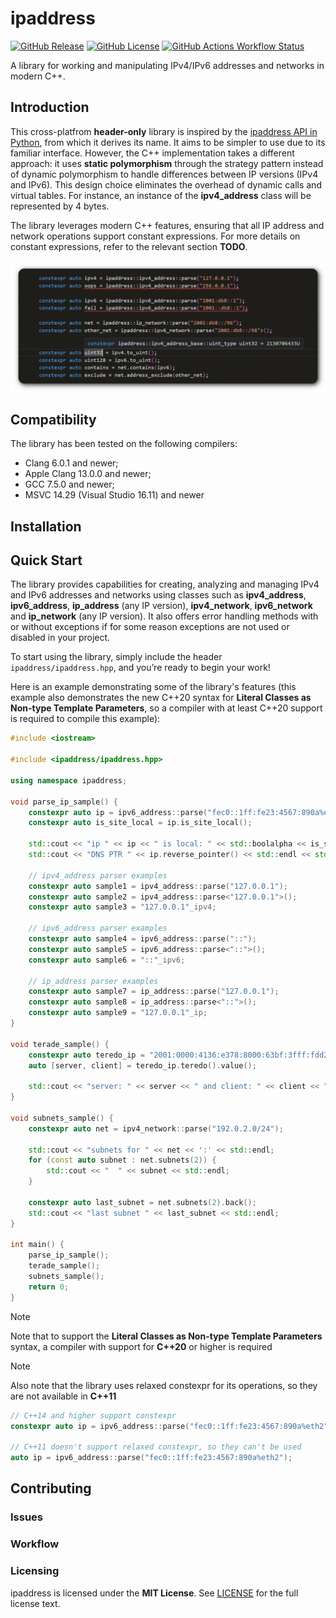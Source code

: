 # ipaddress

[![GitHub Release](https://img.shields.io/github/v/release/vladimirshaleev/ipaddress?sort=semver&display_name=tag)](https://github.com/VladimirShaleev/ipaddress/releases)
[![GitHub License](https://img.shields.io/github/license/vladimirshaleev/ipaddress)](https://github.com/VladimirShaleev/ipaddress/blob/main/LICENSE)
[![GitHub Actions Workflow Status](https://img.shields.io/github/actions/workflow/status/vladimirshaleev/ipaddress/tests.yml?branch=main&logo=github&label=tests)
](https://github.com/VladimirShaleev/ipaddress/actions/workflows/tests.yml)

A library for working and manipulating IPv4/IPv6 addresses and networks in modern C++.

## Introduction

This cross-platfrom **header-only** library is inspired by the [ipaddress API in Python](https://docs.python.org/3.12/library/ipaddress.html), 
from which it derives its name. It aims to be simpler to use due to its familiar interface. However, the C++ implementation takes 
a different approach: it uses **static polymorphism** through the strategy pattern instead of dynamic polymorphism to handle 
differences between IP versions (IPv4 and IPv6). This design choice eliminates the overhead of dynamic calls and virtual tables. 
For instance, an instance of the **ipv4_address** class will be represented by 4 bytes.

The library leverages modern C++ features, ensuring that all IP address and network operations support constant expressions. 
For more details on constant expressions, refer to the relevant section **TODO**.

![Constexpr](doc/img/constexpr.png "Errors are known at Compile Time")

## Compatibility

The library has been tested on the following compilers:

* Clang 6.0.1 and newer;
* Apple Clang 13.0.0 and newer;
* GCC 7.5.0 and newer;
* MSVC 14.29 (Visual Studio 16.11) and newer

## Installation



## Quick Start

The library provides capabilities for creating, analyzing and managing IPv4 and IPv6 addresses and networks using classes such 
as **ipv4_address**, **ipv6_address**, **ip_address** (any IP version), **ipv4_network**, **ipv6_network** and **ip_network** 
(any IP version). It also offers error handling methods with or without exceptions if for some reason exceptions are not used 
or disabled in your project.

To start using the library, simply include the header `ipaddress/ipaddress.hpp`, and you’re ready to begin your work!

Here is an example demonstrating some of the library's features (this example also demonstrates the new C++20 syntax for 
**Literal Classes as Non-type Template Parameters**, so a compiler with at least C++20 support is required to compile this example):

```cpp
#include <iostream>

#include <ipaddress/ipaddress.hpp>

using namespace ipaddress;

void parse_ip_sample() {
    constexpr auto ip = ipv6_address::parse("fec0::1ff:fe23:4567:890a%eth2");
    constexpr auto is_site_local = ip.is_site_local();

    std::cout << "ip " << ip << " is local: " << std::boolalpha << is_site_local << std::endl;
    std::cout << "DNS PTR " << ip.reverse_pointer() << std::endl << std::endl;
    
    // ipv4_address parser examples
    constexpr auto sample1 = ipv4_address::parse("127.0.0.1");
    constexpr auto sample2 = ipv4_address::parse<"127.0.0.1">();
    constexpr auto sample3 = "127.0.0.1"_ipv4;

    // ipv6_address parser examples
    constexpr auto sample4 = ipv6_address::parse("::");
    constexpr auto sample5 = ipv6_address::parse<"::">();
    constexpr auto sample6 = "::"_ipv6;

    // ip_address parser examples
    constexpr auto sample7 = ip_address::parse("127.0.0.1");
    constexpr auto sample8 = ip_address::parse<"::">();
    constexpr auto sample9 = "127.0.0.1"_ip;
}

void terade_sample() {
    constexpr auto teredo_ip = "2001:0000:4136:e378:8000:63bf:3fff:fdd2"_ipv6;
    auto [server, client] = teredo_ip.teredo().value();

    std::cout << "server: " << server << " and client: " << client << " for " << teredo_ip << std::endl << std::endl;
}

void subnets_sample() {
    constexpr auto net = ipv4_network::parse("192.0.2.0/24");

    std::cout << "subnets for " << net << ':' << std::endl;
    for (const auto subnet : net.subnets(2)) {
        std::cout << "  " << subnet << std::endl;
    }

    constexpr auto last_subnet = net.subnets(2).back();
    std::cout << "last subnet " << last_subnet << std::endl;
}

int main() {
    parse_ip_sample();
    terade_sample();
    subnets_sample();
    return 0;
}
```

> [!note]
> Note that to support the **Literal Classes as Non-type Template Parameters** syntax, a compiler 
> with support for **C++20** or higher is required

> [!note]
> Also note that the library uses relaxed constexpr for its operations, so they are not available in **C++11**
>
> ```cpp
> // C++14 and higher support constexpr
> constexpr auto ip = ipv6_address::parse("fec0::1ff:fe23:4567:890a%eth2");
> 
> // C++11 doesn't support relaxed constexpr, so they can't be used
> auto ip = ipv6_address::parse("fec0::1ff:fe23:4567:890a%eth2");
> ```

## Contributing

### Issues

### Workflow

### Licensing

ipaddress is licensed under the **MIT License**. See [LICENSE](https://github.com/VladimirShaleev/ipaddress/blob/main/LICENSE) for the full license text.
